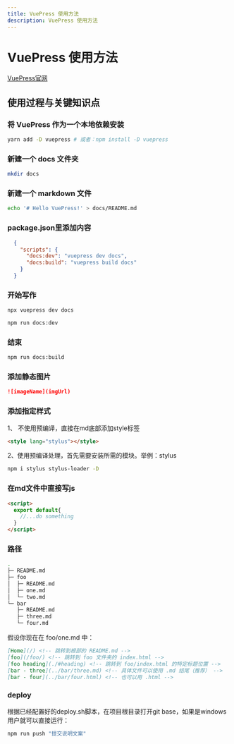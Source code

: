 ```yaml
---
title: VuePress 使用方法
description: VuePress 使用方法
---
```


# VuePress 使用方法
[VuePress官网](https://www.vuepress.cn/)

## 使用过程与关键知识点

### 将 VuePress 作为一个本地依赖安装
``` bash
yarn add -D vuepress # 或者：npm install -D vuepress
```

### 新建一个 docs 文件夹
``` bash
mkdir docs
```

### 新建一个 markdown 文件
``` bash
echo '# Hello VuePress!' > docs/README.md
```

### package.json里添加内容
```json
  {
    "scripts": {
      "docs:dev": "vuepress dev docs",
      "docs:build": "vuepress build docs"
    }
  }
```
### 开始写作
``` bash
npx vuepress dev docs
```
``` bash
npm run docs:dev
```

### 结束
``` bash
npm run docs:build
```

### 添加静态图片
```md
![imageName](imgUrl)
```

### 添加指定样式
1、 不使用预编译，直接在md底部添加style标签  
``` html
<style lang="stylus"></style>
```
2、使用预编译处理，首先需要安装所需的模块。举例：stylus  
``` bash
npm i stylus stylus-loader -D
```  


### 在md文件中直接写js
```html
<script>
  export default{
    //...do something
  }
</script>
```

### 路径
``` bash
.
├─ README.md
├─ foo
│  ├─ README.md
│  ├─ one.md
│  └─ two.md
└─ bar
   ├─ README.md
   ├─ three.md
   └─ four.md
```

假设你现在在 foo/one.md 中：
``` md
[Home](/) <!-- 跳转到根部的 README.md -->
[foo](/foo/) <!-- 跳转到 foo 文件夹的 index.html -->
[foo heading](./#heading) <!-- 跳转到 foo/index.html 的特定标题位置 -->
[bar - three](../bar/three.md) <!-- 具体文件可以使用 .md 结尾（推荐） -->
[bar - four](../bar/four.html) <!-- 也可以用 .html -->
```
### deploy
根据已经配置好的deploy.sh脚本，在项目根目录打开git base，如果是windows用户就可以直接运行：
``` bash
npm run push "提交说明文案"
```